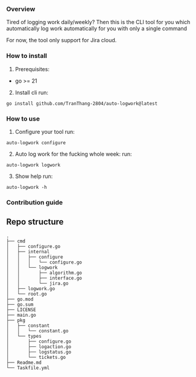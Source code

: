 ### Overview
Tired of logging work daily/weekly? Then this is the CLI tool for you which automatically log work automatically for you with only a single command

For now, the tool only support for Jira cloud.

### How to install
1. Prerequisites:
- go >= 21

2. Install cli
run: 
```
go install github.com/TranThang-2804/auto-logwork@latest
```

### How to use
1. Configure your tool
run:
```
auto-logwork configure
```

2. Auto log work for the fucking whole week:
run:
```
auto-logwork logwork
```

3. Show help
run:
```
auto-logwork -h
```

### Contribution guide

## Repo structure
```
.
├── cmd
│   ├── configure.go
│   ├── internal
│   │   ├── configure
│   │   │   └── configure.go
│   │   └── logwork
│   │       ├── algorithm.go
│   │       ├── interface.go
│   │       └── jira.go
│   ├── logwork.go
│   └── root.go
├── go.mod
├── go.sum
├── LICENSE
├── main.go
├── pkg
│   ├── constant
│   │   └── constant.go
│   └── types
│       ├── configure.go
│       ├── logaction.go
│       ├── logstatus.go
│       └── tickets.go
├── Readme.md
└── Taskfile.yml
```
